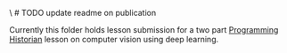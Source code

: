 \ # TODO update readme on publication

Currently this folder holds lesson submission for a two part [Programming Historian](https://programminghistorian.org/) lesson on computer vision using deep learning. 
